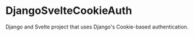 # DjangoSvelteCookieAuth
Django and Svelte project that uses Django's Cookie-based authentication. 

